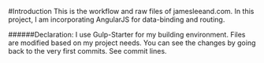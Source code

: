 #Introduction
This is the workflow and raw files of jamesleeand.com.
In this project, I am incorporating AngularJS for data-binding and routing.

######Declaration:
I use Gulp-Starter for my building environment. Files are modified based on my project needs.
You can see the changes by going back to the very first commits. See commit lines.
